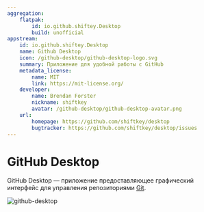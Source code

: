 ```yaml
---
aggregation:
    flatpak:
        id: io.github.shiftey.Desktop
        build: unofficial
appstream:
    id: io.github.shiftey.Desktop
    name: Github Desktop
    icon: /github-desktop/github-desktop-logo.svg
    summary: Приложение для удобной работы с GitHub
    metadata_license:
        name: MIT
        link: https://mit-license.org/
    developer:
        name: Brendan Forster
        nickname: shiftkey
        avatar: /github-desktop/github-desktop-avatar.png
    url:
        homepage: https://github.com/shiftkey/desktop
        bugtracker: https://github.com/shiftkey/desktop/issues
---
```


# GitHub Desktop

GitHub Desktop — приложение предоставляющее графический интерфейс для управления репозиториями [Git](/git).

![github-desktop](/github-desktop/github-desktop-1.png)

<!--@include: @apps/_parts/install/content-flatpak.md-->
